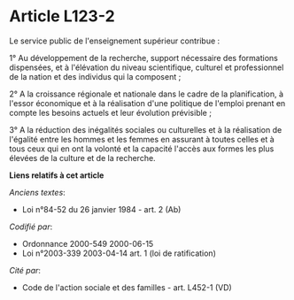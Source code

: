 # Article L123-2

Le service public de l'enseignement supérieur contribue :

1° Au développement de la recherche, support nécessaire des formations dispensées, et à l'élévation du niveau scientifique,
culturel et professionnel de la nation et des individus qui la composent ;

2° A la croissance régionale et nationale dans le cadre de la planification, à l'essor économique et à la réalisation d'une
politique de l'emploi prenant en compte les besoins actuels et leur évolution prévisible ;

3° A la réduction des inégalités sociales ou culturelles et à la réalisation de l'égalité entre les hommes et les femmes en
assurant à toutes celles et à tous ceux qui en ont la volonté et la capacité l'accès aux formes les plus élevées de la
culture et de la recherche.

**Liens relatifs à cet article**

_Anciens textes_:

  - Loi n°84-52 du 26 janvier 1984 - art. 2 (Ab)

_Codifié par_:

  - Ordonnance 2000-549 2000-06-15
  - Loi n°2003-339 2003-04-14 art. 1 (loi de ratification)

_Cité par_:

  - Code de l'action sociale et des familles - art. L452-1 (VD)
